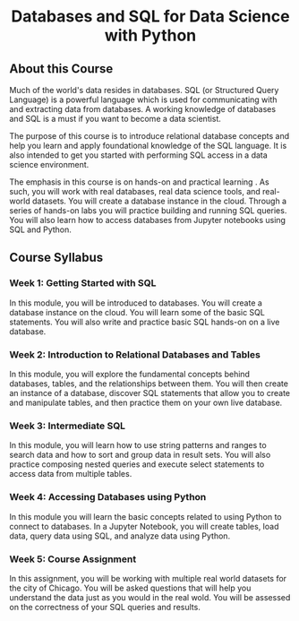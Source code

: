 # <center> Databases and SQL for Data Science with Python </center>

## About this Course
Much of the world's data resides in databases. SQL (or Structured Query Language) is a powerful language which is used for communicating with and extracting data from databases. A working knowledge of databases and SQL is a must if you want to become a data scientist.

The purpose of this course is to introduce relational database concepts and help you learn and apply foundational knowledge of the SQL language. It is also intended to get you started with performing SQL access in a data science environment.

The emphasis in this course is on hands-on and practical learning . As such, you will work with real databases, real data science tools, and real-world datasets. You will create a database instance in the cloud. Through a series of hands-on labs you will practice building and running SQL queries. You will also learn how to access databases from Jupyter notebooks using SQL and Python.

## Course Syllabus
### Week 1: Getting Started with SQL
In this module, you will be introduced to databases. You will create a database instance on the cloud. You will learn some of the basic SQL statements. You will also write and practice basic SQL hands-on on a live database.

### Week 2: Introduction to Relational Databases and Tables
In this module, you will explore the fundamental concepts behind databases, tables, and the relationships between them. You will then create an instance of a database, discover SQL statements that allow you to create and manipulate tables, and then practice them on your own live database.

### Week 3: Intermediate SQL
In this module, you will learn how to use string patterns and ranges to search data and how to sort and group data in result sets. You will also practice composing nested queries and execute select statements to access data from multiple tables.

### Week 4: Accessing Databases using Python
In this module you will learn the basic concepts related to using Python to connect to databases. In a Jupyter Notebook, you will create tables, load data, query data using SQL, and analyze data using Python.

### Week 5: Course Assignment
In this assignment, you will be working with multiple real world datasets for the city of Chicago. You will be asked questions that will help you understand the data just as you would in the real wold. You will be assessed on the correctness of your SQL queries and results.
